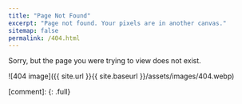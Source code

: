 ```yaml
---
title: "Page Not Found"
excerpt: "Page not found. Your pixels are in another canvas."
sitemap: false
permalink: /404.html
---
```


Sorry, but the page you were trying to view does not exist.

![404 image]({{ site.url }}{{ site.baseurl }}/assets/images/404.webp)

[comment]: {: .full}